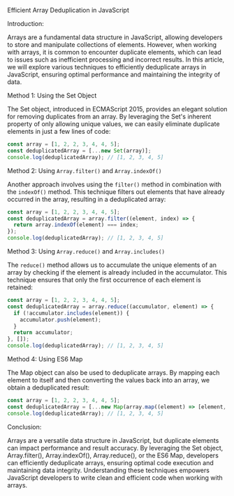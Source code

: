 Efficient Array Deduplication in JavaScript

Introduction:

Arrays are a fundamental data structure in JavaScript, allowing developers to store and manipulate collections of elements. However, when working with arrays, it is common to encounter duplicate elements, which can lead to issues such as inefficient processing and incorrect results. In this article, we will explore various techniques to efficiently deduplicate arrays in JavaScript, ensuring optimal performance and maintaining the integrity of data.

Method 1: Using the Set Object

The Set object, introduced in ECMAScript 2015, provides an elegant solution for removing duplicates from an array. By leveraging the Set's inherent property of only allowing unique values, we can easily eliminate duplicate elements in just a few lines of code:

```js
const array = [1, 2, 2, 3, 4, 4, 5];
const deduplicatedArray = [...new Set(array)];
console.log(deduplicatedArray); // [1, 2, 3, 4, 5]
```

Method 2: Using `Array.filter()` and `Array.indexOf()`

Another approach involves using the `filter()` method in combination with the `indexOf()` method. This technique filters out elements that have already occurred in the array, resulting in a deduplicated array:

```js
const array = [1, 2, 2, 3, 4, 4, 5];
const deduplicatedArray = array.filter((element, index) => {
  return array.indexOf(element) === index;
});
console.log(deduplicatedArray); // [1, 2, 3, 4, 5]
```

Method 3: Using `Array.reduce()` and `Array.includes()`

The `reduce()` method allows us to accumulate the unique elements of an array by checking if the element is already included in the accumulator. This technique ensures that only the first occurrence of each element is retained:

```js
const array = [1, 2, 2, 3, 4, 4, 5];
const deduplicatedArray = array.reduce((accumulator, element) => {
  if (!accumulator.includes(element)) {
    accumulator.push(element);
  }
  return accumulator;
}, []);
console.log(deduplicatedArray); // [1, 2, 3, 4, 5]
```

Method 4: Using ES6 Map

The Map object can also be used to deduplicate arrays. By mapping each element to itself and then converting the values back into an array, we obtain a deduplicated result:

```js
const array = [1, 2, 2, 3, 4, 4, 5];
const deduplicatedArray = [...new Map(array.map((element) => [element, element])).values()];
console.log(deduplicatedArray); // [1, 2, 3, 4, 5]
```

Conclusion:

Arrays are a versatile data structure in JavaScript, but duplicate elements can impact performance and result accuracy. By leveraging the Set object, Array.filter(), Array.indexOf(), Array.reduce(), or the ES6 Map, developers can efficiently deduplicate arrays, ensuring optimal code execution and maintaining data integrity. Understanding these techniques empowers JavaScript developers to write clean and efficient code when working with arrays.
